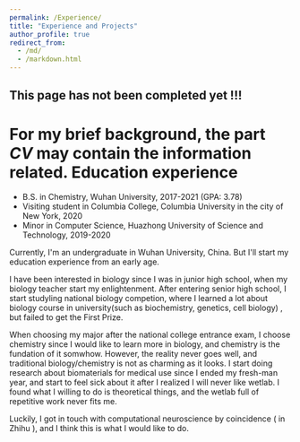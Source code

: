 ```yaml
---
permalink: /Experience/
title: "Experience and Projects"
author_profile: true
redirect_from: 
  - /md/
  - /markdown.html
---
```




## This page has not been completed yet !!!

For my brief background, the part *CV* may contain the information related.
Education experience
======
* B.S. in Chemistry, Wuhan University, 2017-2021 (GPA: 3.78)
* Visiting student in Columbia College, Columbia University in the city of New York, 2020
* Minor in Computer Science, Huazhong University of Science and Technology, 2019-2020

Currently, I'm an undergraduate in Wuhan University, China. But I'll start my education experience from an early age.

I have been interested in biology since I was in junior high school, when my biology teacher start my enlightenment. After entering senior high school, I start studyling national biology competion, where I learned a lot about biology course in university(such as biochemistry, genetics, cell biology) , but failed to get the First Prize.

When choosing my major after the national college entrance exam, I choose chemistry since I would like to learn more in biology, and chemistry is the fundation of it somwhow. However, the reality never goes well, and traditional biology/chemistry is not as charming as it looks. I start doing research about biomaterials for medical use since I ended my fresh-man year, and start to feel sick about it after I realized I will never like wetlab. I found what I willing to do is theoretical things, and the wetlab full of repetitive work never fits me. 

Luckily, I got in touch with computational neuroscience by coincidence ( in Zhihu ), and I think this is what I would like to do. 
